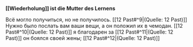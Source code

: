 **[[Wiederholung]] ist die Mutter des Lernens**

Всё могло получиться, но не получилось.  [[12 Past#^9|(Quelle: 12 Past)]] 
Нужно было послать вам ваши вещи, а он положил их в чемодан.  [[12 Past#^10|(Quelle: 12 Past)]] 
я благодарен за [[12 Past#^11|(Quelle: 12 Past)]] 
он боялся своей жены; [[12 Past#^12|(Quelle: 12 Past)]] 



